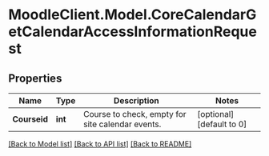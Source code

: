 # MoodleClient.Model.CoreCalendarGetCalendarAccessInformationRequest

## Properties

Name | Type | Description | Notes
------------ | ------------- | ------------- | -------------
**Courseid** | **int** | Course to check, empty for site calendar events. | [optional] [default to 0]

[[Back to Model list]](../README.md#documentation-for-models) [[Back to API list]](../README.md#documentation-for-api-endpoints) [[Back to README]](../README.md)

